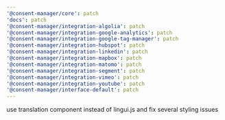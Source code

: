 ```yaml
---
'@consent-manager/core': patch
'docs': patch
'@consent-manager/integration-algolia': patch
'@consent-manager/integration-google-analytics': patch
'@consent-manager/integration-google-tag-manager': patch
'@consent-manager/integration-hubspot': patch
'@consent-manager/integration-linkedin': patch
'@consent-manager/integration-mapbox': patch
'@consent-manager/integration-matomo': patch
'@consent-manager/integration-segment': patch
'@consent-manager/integration-vimeo': patch
'@consent-manager/integration-youtube': patch
'@consent-manager/interface-default': patch
---
```


use translation component instead of lingui.js and fix several styling issues
